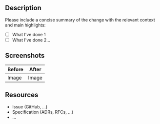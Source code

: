 <!--
  Thanks for submitting a pull request!
  We appreciate you spending the time to work on these changes. Before requesting reviews, please make sure that:

  1. Your contribution follows coding conventions
  2. Some valuable tests have been added
  3. For non-internal change, a changelog entry is added

  Learn more about contributing [here](https://github.com/adbayb/sdk-usage/blob/main/CONTRIBUTING.md)
-->

## Description

Please include a concise summary of the change with the relevant context and main highlights:

- [ ] What I've done 1
- [ ] What I've done 2...

## Screenshots

| Before | After |
| ------ | ----- |
| Image  | Image |

## Resources

- Issue (GitHub, ...)
- Specification (ADRs, RFCs, ...)
- ...
